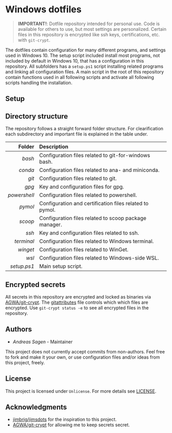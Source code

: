 # Windows dotfiles

> **IMPORTANT!**: Dotfile repository intended for personal use. Code is available for others to use, but most settings are personalized. Certain files in this repository is encrypted like ssh keys, certifications, etc. with `git-crypt`.

The dotfiles contain configuration for many different programs, and settings used in Windows 10. The setup script included install most programs, not included by default in Windows 10, that has a configuration in this repository. All subfolders has a `setup.ps1` script installing related programs and linking all configuration files. A main script in the root of this repository contain functions used in all following scripts and activate all following scripts handling the installation.

## Setup

## Directory structure

The repository follows a straight forward folder structure. For clearification each subdirectory and important file is explained in the table under.

|       Folder | Description                                             |
| -----------: | :------------------------------------------------------ |
|       _bash_ | Configuration files related to git-for-windows bash.    |
|      _conda_ | Configuration files related to ana- and miniconda.      |
|        _git_ | Configuration files related to git.                     |
|        _gpg_ | Key and configuration files for gpg.                    |
| _powershell_ | Configuration files related to powershell.              |
|      _pymol_ | Configuration and certification files related to pymol. |
|      _scoop_ | Configuration files related to scoop package manager.   |
|        _ssh_ | Key and configuration files related to ssh.             |
|   _terminal_ | Configuration files related to Windows terminal.        |
|     _winget_ | Configuration files related to WinGet.                  |
|        _wsl_ | Configuration files related to Windows-side WSL.        |
|  _setup.ps1_ | Main setup script.                                      |

## Encrypted secrets

All secrets in this repository are encrypted and locked as binaries via [AGWA/git-crypt](https://github.com/AGWA/git-crypt). The [gitattributes](.gitattributes) file controls which which files are encrypted. Use `git-crypt status -e` to see all encrypted files in the repository.

## Authors

- _Andreas Sagen_ - Maintainer

This project does not currently accept commits from non-authors. Feel free to fork and make it your own, or use configuration files and/or ideas from this project, freely.

## License

This project is licensed under `Unlicense`. For more details see [LICENSE](LICENSE).

## Acknowledgments

- [jimbrig/jimsdots](https://github.com/jimbrig/jimsdots) for the inspiration to this project.
- [AGWA/git-crypt](https://github.com/AGWA/git-crypt) for allowing me to keep secrets secret.
